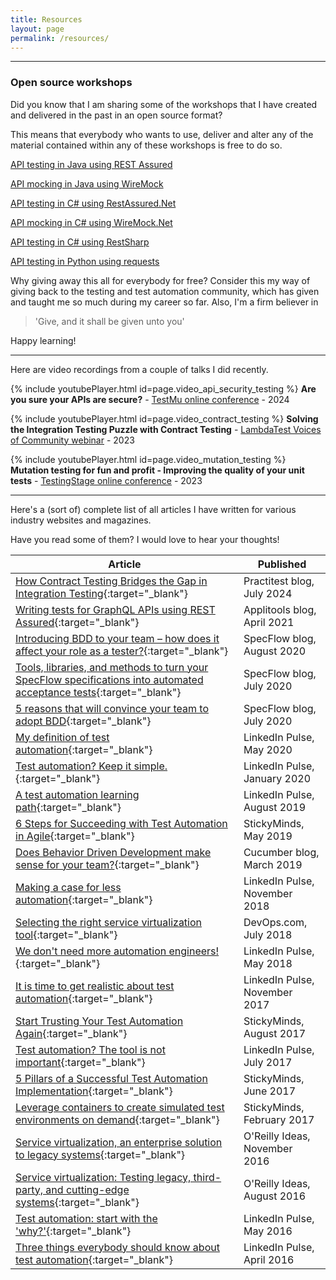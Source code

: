 ```yaml
---
title: Resources
layout: page
permalink: /resources/
---
```


<hr/>

### Open source workshops

Did you know that I am sharing some of the workshops that I have created and delivered in the past in an open source format?

This means that everybody who wants to use, deliver and alter any of the material contained within any of these workshops is free to do so.

<p><a href="https://github.com/basdijkstra/rest-assured-workshop" target="_blank" rel="noopener noreferrer" class="btn btn--primary">API testing in Java using REST Assured</a></p>

<p><a href="https://github.com/basdijkstra/wiremock-workshop" target="_blank" rel="noopener noreferrer" class="btn btn--primary">API mocking in Java using WireMock</a></p>

<p><a href="https://github.com/basdijkstra/rest-assured-net-workshop" target="_blank" rel="noopener noreferrer" class="btn btn--primary">API testing in C# using RestAssured.Net</a></p>

<p><a href="https://github.com/basdijkstra/wiremock-net-workshop" target="_blank" rel="noopener noreferrer" class="btn btn--primary">API mocking in C# using WireMock.Net</a></p>

<p><a href="https://github.com/basdijkstra/restsharp-workshop" target="_blank" rel="noopener noreferrer" class="btn btn--primary">API testing in C# using RestSharp</a></p>

<p><a href="https://github.com/basdijkstra/requests-workshop" target="_blank" rel="noopener noreferrer" class="btn btn--primary">API testing in Python using requests</a></p>

Why giving away this all for everybody for free? Consider this my way of giving back to the testing and test automation community, which has given and taught me so much during my career so far. Also, I'm a firm believer in

> 'Give, and it shall be given unto you'

Happy learning!

<hr/>

Here are video recordings from a couple of talks I did recently.

{% include youtubePlayer.html id=page.video_api_security_testing %}
**Are you sure your APIs are secure?** - <a href="https://www.lambdatest.com/testmuconf-2024/" target="_blank">TestMu online conference</a> - 2024

{% include youtubePlayer.html id=page.video_contract_testing %}
**Solving the Integration Testing Puzzle with Contract Testing** - <a href="https://www.lambdatest.com/voices-of-community" target="_blank">LambdaTest Voices of Community webinar</a> - 2023

{% include youtubePlayer.html id=page.video_mutation_testing %}
**Mutation testing for fun and profit - Improving the quality of your unit tests** - <a href="https://testingstage.com/" target="_blank">TestingStage online conference</a> - 2023

<hr/>

Here's a (sort of) complete list of all articles I have written for various industry websites and magazines.

Have you read some of them? I would love to hear your thoughts!

| Article                                                                                            | Published                     |
|----------------------------------------------------------------------------------------------------|-------------------------------|
| [How Contract Testing Bridges the Gap in Integration Testing](https://www.practitest.com/resource-center/blog/contract-testing-bridges-integration-testing/){:target="_blank"} | Practitest blog, July 2024 |
| [Writing tests for GraphQL APIs using REST Assured](https://applitools.com/blog/writing-tests-graphql-apis-rest-assured/){:target="_blank"} | Applitools blog, April 2021   |
| [Introducing BDD to your team – how does it affect your role as a tester?](https://specflow.org/blog/introducing-bdd-to-your-team-how-does-it-affect-your-role-as-a-tester/){:target="_blank"} | SpecFlow blog, August 2020    |
| [Tools, libraries, and methods to turn your SpecFlow specifications into automated acceptance tests](https://specflow.org/2020/tools-libraries-and-methods-to-turn-your-specflow-specifications-into-automated-acceptance-tests/){:target="_blank"} | SpecFlow blog, July 2020      |
| [5 reasons that will convince your team to adopt BDD](https://specflow.org/2020/5-reasons-that-will-convince-your-team-to-adopt-bdd/){:target="_blank"}                                                | SpecFlow blog, July 2020      |
| [My definition of test automation](https://www.linkedin.com/pulse/my-definition-test-automation-bas-dijkstra/){:target="_blank"}                                                                   | LinkedIn Pulse, May 2020      |
| [Test automation? Keep it simple.](https://www.linkedin.com/pulse/test-automation-keep-simple-bas-dijkstra/){:target="_blank"}                                                                  | LinkedIn Pulse, January 2020  |
| [A test automation learning path](https://www.linkedin.com/pulse/test-automation-learning-path-bas-dijkstra/){:target="_blank"}                                                                    | LinkedIn Pulse, August 2019   |
| [6 Steps for Succeeding with Test Automation in Agile](https://www.stickyminds.com/article/6-steps-succeeding-test-automation-agile){:target="_blank"}                                               | StickyMinds, May 2019         |
| [Does Behavior Driven Development make sense for your team?](https://cucumber.io/blog/bdd/does-behavior-driven-development-make-sense-for-yo/){:target="_blank"}                                         | Cucumber blog, March 2019     |
| [Making a case for less automation](https://www.linkedin.com/pulse/making-case-less-automation-bas-dijkstra/){:target="_blank"}                                                                  | LinkedIn Pulse, November 2018 |
| [Selecting the right service virtualization tool](https://devops.com/selecting-the-right-service-virtualization-tool/){:target="_blank"}                                                    | DevOps\.com, July 2018        |
| [We don't need more automation engineers!](https://www.linkedin.com/pulse/we-dont-need-more-automation-engineers-bas-dijkstra/){:target="_blank"}                                                          | LinkedIn Pulse, May 2018      |
| [It is time to get realistic about test automation](https://www.linkedin.com/pulse/time-get-realistic-test-automation-bas-dijkstra/){:target="_blank"}                                                 | LinkedIn Pulse, November 2017 |
| [Start Trusting Your Test Automation Again](https://www.stickyminds.com/article/start-trusting-your-test-automation-again){:target="_blank"}                                                          | StickyMinds, August 2017      |
| [Test automation? The tool is not important](https://www.linkedin.com/pulse/test-automation-tool-important-bas-dijkstra){:target="_blank"}                                                         | LinkedIn Pulse, July 2017     |
| [5 Pillars of a Successful Test Automation Implementation](https://www.stickyminds.com/article/5-pillars-successful-test-automation-implementation){:target="_blank"}                                           | StickyMinds, June 2017        |
| [Leverage containers to create simulated test environments on demand](https://www.stickyminds.com/article/leverage-containers-create-simulated-test-environments-demand){:target="_blank"}                                | StickyMinds, February 2017    |
| [Service virtualization, an enterprise solution to legacy systems](https://www.oreilly.com/ideas/service-virtualization-an-enterprise-solution-to-legacy-systems){:target="_blank"}                                   | O'Reilly Ideas, November 2016 |
| [Service virtualization: Testing legacy, third-party, and cutting-edge systems](https://www.oreilly.com/ideas/service-virtualization-testing-legacy-third-party-and-cutting-edge-systems){:target="_blank"}                    | O'Reilly Ideas, August 2016   |
| [Test automation: start with the 'why?'](https://www.linkedin.com/pulse/test-automation-start-why-bas-dijkstra){:target="_blank"}                                                             | LinkedIn Pulse, May 2016      |
| [Three things everybody should know about test automation](https://www.linkedin.com/pulse/three-things-everybody-should-know-test-automation-bas-dijkstra){:target="_blank"}                                           | LinkedIn Pulse, April 2016    |
